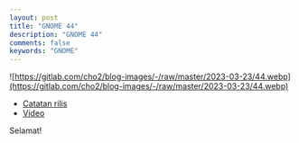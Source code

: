 ```yaml
---
layout: post
title: "GNOME 44"
description: "GNOME 44"
comments: false
keywords: "GNOME"
---
```


![https://gitlab.com/cho2/blog-images/-/raw/master/2023-03-23/44.webp](https://gitlab.com/cho2/blog-images/-/raw/master/2023-03-23/44.webp)

* [Catatan rilis](https://release.gnome.org/44/)
* [Video](https://www.youtube.com/watch?v=N7SGe1MiqNA)

Selamat!

